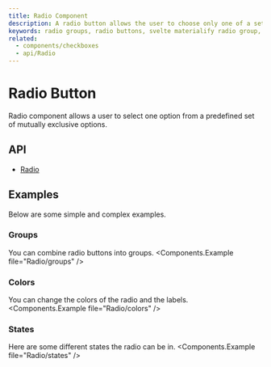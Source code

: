 ```yaml
---
title: Radio Component
description: A radio button allows the user to choose only one of a set of options using a radio group.
keywords: radio groups, radio buttons, svelte materialify radio group, svelte materialify radio, svelte radio component, svelte radio group component
related:
  - components/checkboxes
  - api/Radio
---
```


# Radio Button

Radio component allows a user to select one option from a predefined set of mutually exclusive options.

## API

- [Radio](/api/Radio/)

## Examples

Below are some simple and complex examples.

### Groups

You can combine radio buttons into groups. <Components.Example file="Radio/groups" />

### Colors

You can change the colors of the radio and the labels. <Components.Example file="Radio/colors" />

### States

Here are some different states the radio can be in. <Components.Example file="Radio/states" />
